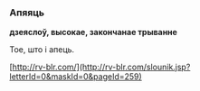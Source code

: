 ### Апяяць
**дзеяслоў, высокае, закончанае трыванне**

Тое, што і апець.

<a rel="author">[http://rv-blr.com/](http://rv-blr.com/slounik.jsp?letterId=0&maskId=0&pageId=259)</a>

